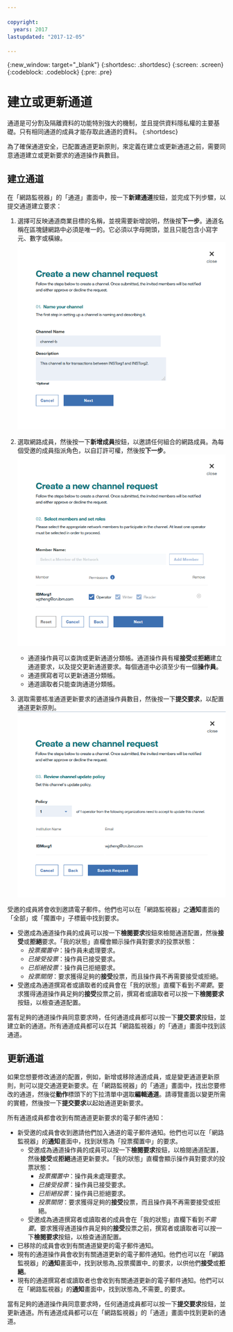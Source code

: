 ```yaml
---

copyright:
  years: 2017
lastupdated: "2017-12-05"

---
```


{:new_window: target="_blank"}
{:shortdesc: .shortdesc}
{:screen: .screen}
{:codeblock: .codeblock}
{:pre: .pre}

# 建立或更新通道

通道是可分割及隔離資料的功能特別強大的機制，並且提供資料隱私權的主要基礎。只有相同通道的成員才能存取此通道的資料。
{:shortdesc}

為了確保通道安全，已配置通道更新原則，來定義在建立或更新通道之前，需要同意通道建立或更新要求的通道操作員數目。 

## 建立通道
在「網路監視器」的「通道」畫面中，按一下**新建通道**按鈕，並完成下列步驟，以提交通道建立要求：  
1. 選擇可反映通道商業目標的名稱，並視需要新增說明，然後按**下一步**。通道名稱在區塊鏈網路中必須是唯一的。它必須以字母開頭，並且只能包含小寫字元、數字或橫線。  
  ![建立通道 1](../images/create_channel.png "建立通道畫面 1")  
    
2. 選取網路成員，然後按一下**新增成員**按鈕，以邀請任何組合的網路成員。為每個受邀的成員指派角色，以自訂許可權，然後按**下一步**。  
  ![建立通道 2](../images/create_channel_2.png "建立通道畫面 2")  
  
    * 通道操作員可以查詢或更新通道分類帳。通道操作員有權**接受**或**拒絕**建立通道要求，以及提交更新通道要求。每個通道中必須至少有一個**操作員**。  
    * 通道撰寫者可以更新通道分類帳。
    * 通道讀取者只能查詢通道分類帳。
  
3. 選取需要核准通道更新要求的通道操作員數目，然後按一下**提交要求**，以配置通道更新原則。   
  ![建立通道 3](../images/create_channel_3.png "建立通道畫面 3")  

受邀的成員將會收到邀請電子郵件。他們也可以在「網路監視器」之**通知**畫面的「全部」或「擱置中」子標籤中找到要求。  
* 受邀成為通道操作員的成員可以按一下**檢閱要求**按鈕來檢閱通道配置，然後**接受**或**拒絕**要求。「我的狀態」直欄會顯示操作員對要求的投票狀態：
    * _投票擱置中_：操作員未處理要求。
    * _已接受投票_：操作員已接受要求。
    * _已拒絕投票_：操作員已拒絕要求。
    * _投票關閉_：要求獲得足夠的**接受**投票，而且操作員不再需要接受或拒絕。
* 受邀成為通道撰寫者或讀取者的成員會在「我的狀態」直欄下看到*不需要*。要求獲得通道操作員足夠的**接受**投票之前，撰寫者或讀取者可以按一下**檢閱要求**按鈕，以檢查通道配置。

當有足夠的通道操作員同意要求時，任何通道成員都可以按一下**提交要求**按鈕，並建立新的通道。所有通道成員都可以在其「網路監視器」的「通道」畫面中找到該通道。

## 更新通道
如果您想要修改通道的配置，例如，新增或移除通道成員，或是變更通道更新原則，則可以提交通道更新要求。在「網路監視器」的「通道」畫面中，找出您要修改的通道，然後從**動作**標頭下的下拉清單中選取**編輯通道**。請導覽畫面以變更所需的實體，然後按一下**提交要求**以起始通道更新要求。

所有通道成員都會收到有關通道更新要求的電子郵件通知：
* 新受邀的成員會收到邀請他們加入通道的電子郵件通知。他們也可以在「網路監視器」的**通知**畫面中，找到狀態為「投票擱置中」的要求。 
    * 受邀成為通道操作員的成員可以按一下**檢閱要求**按鈕，以檢閱通道配置，然後**接受**或**拒絕**通道更新要求。「我的狀態」直欄會顯示操作員對要求的投票狀態：
        * _投票擱置中_：操作員未處理要求。
        * _已接受投票_：操作員已接受要求。
        * _已拒絕投票_：操作員已拒絕要求。
        * _投票關閉_：要求獲得足夠的**接受**投票，而且操作員不再需要接受或拒絕。
    * 受邀成為通道撰寫者或讀取者的成員會在「我的狀態」直欄下看到*不需要*。要求獲得通道操作員足夠的**接受**投票之前，撰寫者或讀取者可以按一下**檢閱要求**按鈕，以檢查通道配置。
* 已移除的成員會收到有關通道變更的電子郵件通知。
* 現有的通道操作員會收到有關通道更新的電子郵件通知。他們也可以在「網路監視器」的**通知**畫面中，找到狀態為_投票擱置中_ 的要求，以供他們**接受**或**拒絕**。
* 現有的通道撰寫者或讀取者也會收到有關通道更新的電子郵件通知。他們可以在「網路監視器」的**通知**畫面中，找到狀態為_不需要_ 的要求。

當有足夠的通道操作員同意要求時，任何通道成員都可以按一下**提交要求**按鈕，並更新通道。所有通道成員都可以在「網路監視器」的「通道」畫面中找到更新的通道。
